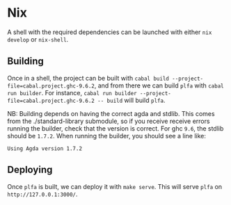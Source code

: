 # Nix

A shell with the required dependencies can be launched with either `nix develop` or `nix-shell`.

## Building

Once in a shell, the project can be built with `cabal build --project-file=cabal.project.ghc-9.6.2`, and from there we can build `plfa` with `cabal run builder`. For instance, `cabal run builder --project-file=cabal.project.ghc-9.6.2 -- build` will build `plfa`.

NB: Building depends on having the correct agda and stdlib. This comes from the ./standard-library submodule, so if you receive receive errors running the builder, check that the version is correct. For ghc `9.6`, the stdlib should be `1.7.2`. When running the builder, you should see a line like:

```
Using Agda version 1.7.2
```

## Deploying

Once `plfa` is built, we can deploy it with `make serve`. This will serve `plfa` on `http://127.0.0.1:3000/`.
